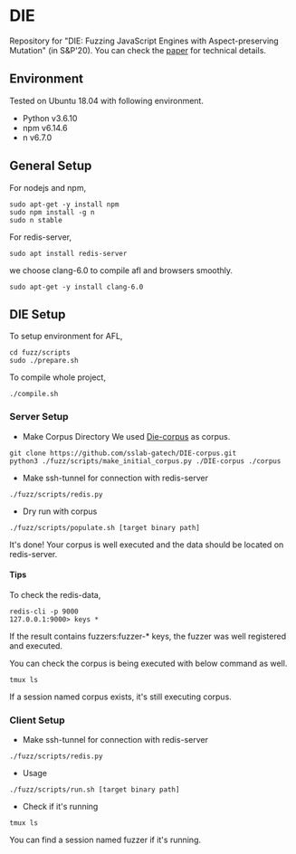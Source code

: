 # DIE

Repository for "DIE: Fuzzing JavaScript Engines with Aspect-preserving Mutation" (in S&P'20). You can check the [paper](https://gts3.org/assets/papers/2020/park:die.pdf) for technical details. 


## Environment

Tested on Ubuntu 18.04 with following environment.
* Python v3.6.10
* npm v6.14.6
* n v6.7.0

## General Setup

For nodejs and npm,
```
sudo apt-get -y install npm
sudo npm install -g n
sudo n stable
```
For redis-server,
```
sudo apt install redis-server
```
we choose clang-6.0 to compile afl and browsers smoothly.
```
sudo apt-get -y install clang-6.0
```

## DIE Setup

To setup environment for AFL,
```
cd fuzz/scripts
sudo ./prepare.sh
```

To compile whole project,
```
./compile.sh
```

### Server Setup
* Make Corpus Directory
We used [Die-corpus](https://github.com/sslab-gatech/DIE-corpus.git) as corpus.
```
git clone https://github.com/sslab-gatech/DIE-corpus.git
python3 ./fuzz/scripts/make_initial_corpus.py ./DIE-corpus ./corpus
```
* Make ssh-tunnel for connection with redis-server
```
./fuzz/scripts/redis.py
```
* Dry run with corpus
```
./fuzz/scripts/populate.sh [target binary path]
```
It's done! Your corpus is well executed and the data should be located on redis-server.

#### Tips
To check the redis-data,
```
redis-cli -p 9000
127.0.0.1:9000> keys *
```
If the result contains fuzzers:fuzzer-* keys, the fuzzer was well registered and executed.

You can check the corpus is being executed with below command as well.
```
tmux ls
```
If a session named corpus exists, it's still executing corpus.
### Client Setup
* Make ssh-tunnel for connection with redis-server
```
./fuzz/scripts/redis.py
```

* Usage
```
./fuzz/scripts/run.sh [target binary path]
```

* Check if it's running
```
tmux ls
```
You can find a session named fuzzer if it's running.

